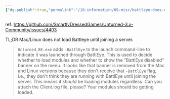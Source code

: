 ```yaml
---
{"dg-publish":true,"permalink":"/10-information/09-misc/battleye-does-not-start-automatically-on-mac-or-linux/","created":"2024-03-31T15:09:07.215+07:00","updated":"2024-03-31T17:50:33.224+07:00"}
---
```


ref: https://github.com/SmartlyDressedGames/Unturned-3.x-Community/issues/4403

TL;DR Mac/Linux does not load Battleye until joining a server. 

> `Unturned_BE.exe` adds `-BattlEye` to the launch command-line to indicate it was launched through BattlEye. This is used to decide whether to load modules and whether to show the "BattlEye disabled" banner on the menu. It looks like that banner is removed from the Mac and Linux versions because they don't receive that `-BattlEye` flag, i.e., they don't think they are running with BattlEye until joining the server. This means it _should_ be loading modules regardless. Can you attach the Client.log file, please? Your modules should be getting loaded.


